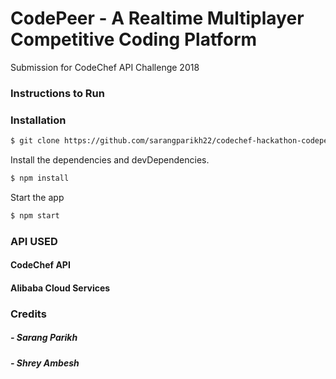 # CodePeer - A Realtime Multiplayer Competitive Coding Platform
Submission for CodeChef API Challenge 2018
### Instructions to Run
### Installation
```sh
$ git clone https://github.com/sarangparikh22/codechef-hackathon-codepeer
```

Install the dependencies and devDependencies.

```sh
$ npm install
```

Start the app

```sh
$ npm start
```
### API USED
#### CodeChef API
#### Alibaba Cloud Services 
### Credits 
##### - Sarang Parikh
##### - Shrey Ambesh
